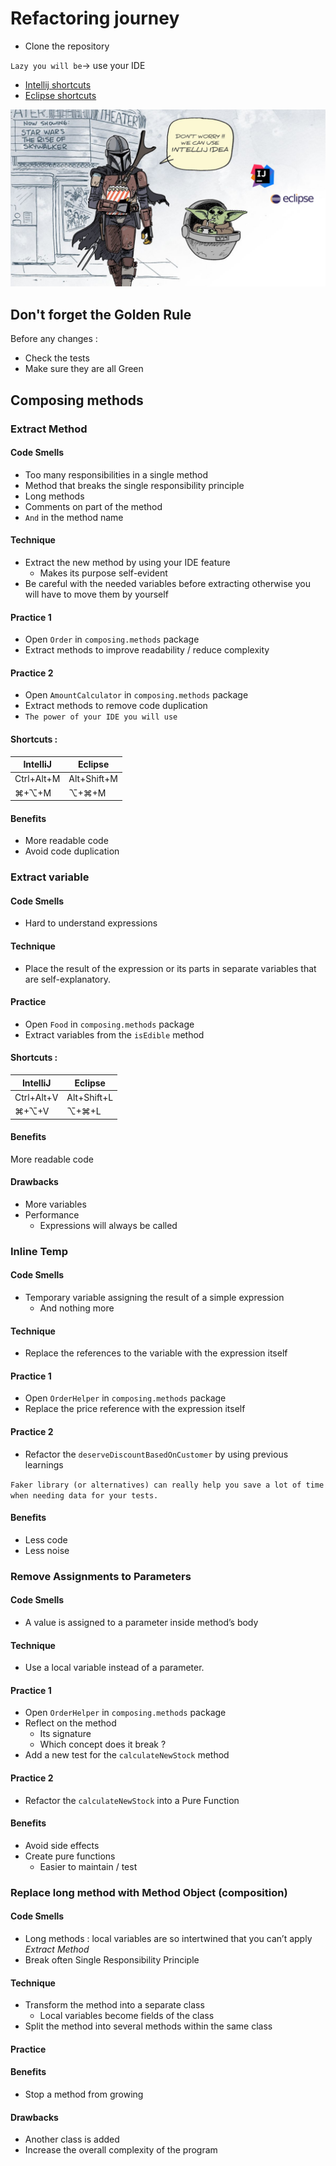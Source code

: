 # Refactoring journey
* Clone the repository

`Lazy you will be`-> use your IDE
* [Intellij shortcuts](https://resources.jetbrains.com/storage/products/intellij-idea/docs/IntelliJIDEA_ReferenceCard.pdf)
* [Eclipse shortcuts](https://www.eclipse.org/getting_started/content/eclipse-ide-keybindings.pdf)

![refactoring-journey](refactoring-journey.png)

## Don't forget the Golden Rule 
Before any changes :
* Check the tests
* Make sure they are all Green

## Composing methods
### Extract Method
#### Code Smells
* Too many responsibilities in a single method
* Method that breaks the single responsibility principle
* Long methods
* Comments on part of the method
* `And` in the method name

#### Technique
* Extract the new method by using your IDE feature
    * Makes its purpose self-evident
* Be careful with the needed variables before extracting otherwise you will have to move them by yourself

#### Practice 1
* Open `Order` in `composing.methods` package
* Extract methods to improve readability / reduce complexity

#### Practice 2
* Open `AmountCalculator` in `composing.methods` package
* Extract methods to remove code duplication
* `The power of your IDE you will use`

#### Shortcuts :
| IntelliJ | Eclipse |
|---|---|
| Ctrl+Alt+M | Alt+Shift+M |
| ⌘+⌥+M | ⌥+⌘+M |

#### Benefits
* More readable code
* Avoid code duplication

### Extract variable
#### Code Smells
* Hard to understand expressions

#### Technique
* Place the result of the expression or its parts in separate variables that are self-explanatory.

#### Practice
* Open `Food` in `composing.methods` package
* Extract variables from the `isEdible` method

#### Shortcuts :
| IntelliJ | Eclipse |
|---|---|
| Ctrl+Alt+V | Alt+Shift+L |
| ⌘+⌥+V | ⌥+⌘+L |

#### Benefits
More readable code

#### Drawbacks
* More variables
* Performance
    * Expressions will always be called

### Inline Temp
#### Code Smells
* Temporary variable assigning the result of a simple expression
    * And nothing more

#### Technique
* Replace the references to the variable with the expression itself

#### Practice 1
* Open `OrderHelper` in `composing.methods` package
* Replace the price reference with the expression itself

#### Practice 2
* Refactor the `deserveDiscountBasedOnCustomer` by using previous learnings

`Faker library (or alternatives) can really help you save a lot of time when needing data for your tests.` 

#### Benefits
* Less code
* Less noise

### Remove Assignments to Parameters
#### Code Smells
* A value is assigned to a parameter inside method’s body

#### Technique
* Use a local variable instead of a parameter.

#### Practice 1
* Open `OrderHelper` in `composing.methods` package  
* Reflect on the method
    * Its signature
    * Which concept does it break ?
* Add a new test for the `calculateNewStock` method

#### Practice 2
* Refactor the `calculateNewStock` into a Pure Function

#### Benefits
* Avoid side effects
* Create pure functions
    * Easier to maintain / test
    
### Replace long method with Method Object (composition)
#### Code Smells
* Long methods : local variables are so intertwined that you can’t apply *Extract Method*
* Break often Single Responsibility Principle

#### Technique
* Transform the method into a separate class
    * Local variables become fields of the class
* Split the method into several methods within the same class

#### Practice


#### Benefits
* Stop a method from growing

#### Drawbacks
* Another class is added
* Increase the overall complexity of the program